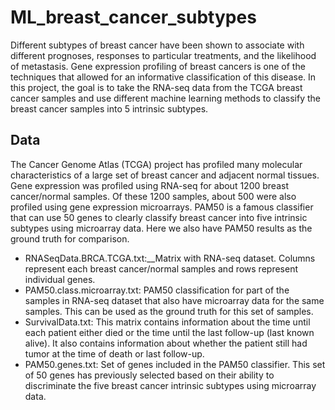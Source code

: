 # ML_breast_cancer_subtypes

Different subtypes of breast cancer have been shown to associate with different prognoses, responses to particular treatments, and the likelihood of metastasis. Gene expression profiling of breast cancers is one of the techniques that allowed for an informative classification of this disease. In this project, the goal is to take the RNA-seq data from the TCGA breast cancer samples and use different machine learning methods to classify the breast cancer samples into 5 intrinsic subtypes. 

## Data

The Cancer Genome Atlas (TCGA) project has profiled many molecular characteristics of a large set of breast cancer and adjacent normal tissues. Gene expression was profiled using RNA-seq for about 1200 breast cancer/normal samples. Of these 1200 samples, about 500 were also profiled using gene expression microarrays. PAM50 is a famous classifier that can use 50 genes to clearly classify breast cancer into five intrinsic subtypes using microarray data. Here we also have PAM50 results as the ground truth for comparison.

- RNASeqData.BRCA.TCGA.txt:__Matrix with RNA-seq dataset. Columns represent each breast cancer/normal samples and rows represent individual genes.
- PAM50.class.microarray.txt: PAM50 classification for part of the samples in RNA-seq dataset that also have microarray data for the same samples. This can be used as the ground truth for this set of samples.
- SurvivalData.txt: This matrix contains information about the time until each patient either died or the time until the last follow-up (last known alive). It also contains information about whether the patient still had tumor at the time of death or last follow-up.
- PAM50.genes.txt: Set of genes included in the PAM50 classifier. This set of 50 genes has previously selected based on their ability to discriminate the five breast cancer intrinsic subtypes using microarray data.
